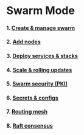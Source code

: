 # Swarm Mode
#### 1. [Create & manage swarm](https://github.com/Phungvanquang/Website/blob/main/Docker/Swarm%20Mode/1.%20Create%20%26%20manage%20swarm.md)
#### 2. [Add nodes](https://github.com/Phungvanquang/Website/blob/main/Docker/Swarm%20Mode/2.%20Add%20nodes.md)
#### 3. [Deploy services & stacks](https://github.com/Phungvanquang/Website/blob/main/Docker/Swarm%20Mode/3.%20Deploy%20services%20%26%20stacks.md)
#### 4. [Scale & rolling updates](https://github.com/Phungvanquang/Website/blob/main/Docker/Swarm%20Mode/4.%20Scale%20%26%20rolling%20updates.md)
#### 5. [Swarm security (PKI)](https://github.com/Phungvanquang/Website/blob/main/Docker/Swarm%20Mode/5.%20Swarm%20security%20(PKI).md)
#### 6. [Secrets & configs](https://github.com/Phungvanquang/Website/blob/main/Docker/Swarm%20Mode/6.%20Secrets%20%26%20configs.md)
#### 7. [Routing mesh](https://github.com/Phungvanquang/Website/blob/main/Docker/Swarm%20Mode/7.%20Routing%20mesh.md)
#### 8. [Raft consensus](https://github.com/Phungvanquang/Website/blob/main/Docker/Swarm%20Mode/8.%20Raft%20consensus.md)

